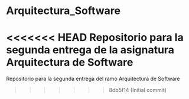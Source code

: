 # Arquitectura_Software
<<<<<<< HEAD
Repositorio para la segunda entrega de la asignatura Arquitectura de Software
=======
Repositorio para la segunda entrega del ramo Arquitectura de Software
>>>>>>> 8db5f14 (Initial commit)
